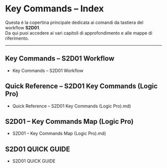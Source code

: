 
# Key Commands – Index

Questa è la copertina principale dedicata ai comandi da tastiera del workflow **S2D01**.  
Da qui puoi accedere ai vari capitoli di approfondimento e alle mappe di riferimento.

---

## Key Commands – S2D01 Workflow
- Key Commands – S2D01 Workflow

## Quick Reference – S2D01 Key Commands (Logic Pro)
- Quick Reference – S2D01 Key Commands (Logic Pro).md)

## S2D01 – Key Commands Map (Logic Pro)
- S2D01 – Key Commands Map (Logic Pro).md)

## S2D01 QUICK GUIDE
- S2D01 QUICK GUIDE
